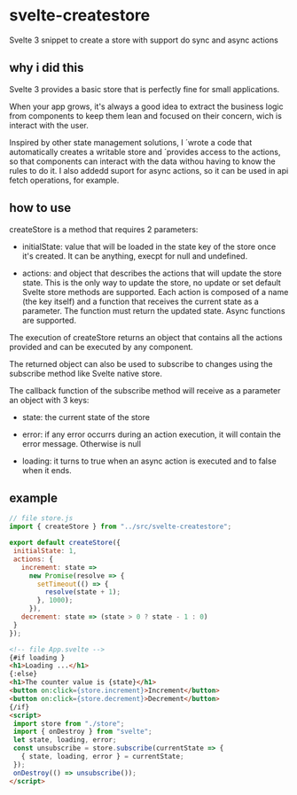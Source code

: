 # svelte-createstore
Svelte 3 snippet to create a store with support do sync and async actions

## why i did this

Svelte 3 provides a basic store that is perfectly fine for small applications.

When your app grows, it's always a good idea to extract the business logic from components to keep them lean and focused on their concern, wich is interact with the user.

Inspired by other state management solutions, I ´wrote a code that automatically creates a writable store and ´provides access to the actions, so that components can interact with the data withou having to know the rules to do it. 
I also addedd suport for async actions, so it can be used in api fetch operations, for example.


## how to use

createStore is a method that requires 2 parameters:

  * initialState: value that will be loaded in the state key of the store once it's created. It can be anything, execpt for null and undefined.
  
  * actions: and object that describes the actions that will update the store state. This is the only way to update the store, no update or set default Svelte store methods are supported. Each action is composed of a name (the key itself) and a function that receives the current state as a parameter. The function must return the updated state. Async functions are supported.

The execution of createStore returns an object that contains all the actions provided and can be executed by any component.

The returned object can also be used to subscribe to changes using the subscribe method like Svelte native store. 

The callback function of the subscribe method will receive as a parameter an object with 3 keys:

  * state: the current state of the store
    
  * error: if any error occurrs during an action execution, it will contain the error message. Otherwise is null
    
  * loading: it turns to true when an async action is executed and to false when it ends.
  
 ## example
 
 ```javascript
 // file store.js
 import { createStore } from "../src/svelte-createstore";

export default createStore({
  initialState: 1,
  actions: {
    increment: state =>
      new Promise(resolve => {
        setTimeout(() => {
          resolve(state + 1);
        }, 1000);
      }),
    decrement: state => (state > 0 ? state - 1 : 0)
  }
});
 
```
 ```html
 <!-- file App.svelte -->
 {#if loading }
 <h1>Loading ...</h1>
 {:else}
 <h1>The counter value is {state}</h1>
 <button on:click={store.increment}>Increment</button>
 <button on:click={store.decrement}>Decrement</button>
 {/if}
<script>
  import store from "./store";
  import { onDestroy } from "svelte";
  let state, loading, error;
  const unsubscribe = store.subscribe(currentState => {
    { state, loading, error } = currentState;
  });
  onDestroy(() => unsubscribe());
</script>


